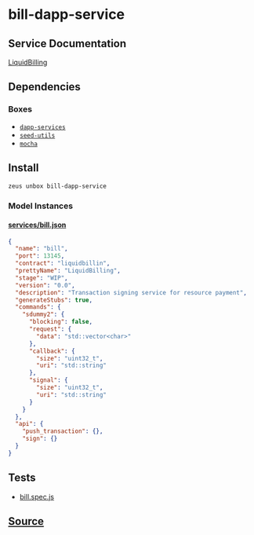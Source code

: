 
bill-dapp-service
====================






## Service Documentation
[LiquidBilling](../../services/bill-service.md)
## Dependencies
### Boxes
* [`dapp-services`](dapp-services.md)
* [`seed-utils`](seed-utils.md)
* [`mocha`](mocha.md)




## Install
```bash
zeus unbox bill-dapp-service
```










### Model Instances
#### [services/bill.json](https://github.com/liquidapps-io/zeus-sdk/tree/master/boxes/groups/services/bill-dapp-service/models/dapp-services/bill.json)
```json
{
  "name": "bill",
  "port": 13145,
  "contract": "liquidbillin",
  "prettyName": "LiquidBilling",
  "stage": "WIP",
  "version": "0.0",
  "description": "Transaction signing service for resource payment",
  "generateStubs": true,
  "commands": {
    "sdummy2": {
      "blocking": false,
      "request": {
        "data": "std::vector<char>"
      },
      "callback": {
        "size": "uint32_t",
        "uri": "std::string"
      },
      "signal": {
        "size": "uint32_t",
        "uri": "std::string"
      }
    }
  },
  "api": {
    "push_transaction": {},
    "sign": {}
  }
}
```
## Tests 
* [bill.spec.js](https://github.com/liquidapps-io/zeus-sdk/tree/master/boxes/groups/services/bill-dapp-service/test/bill.spec.js)
## [Source](https://github.com/liquidapps-io/zeus-sdk/tree/master/boxes/groups/services/bill-dapp-service)